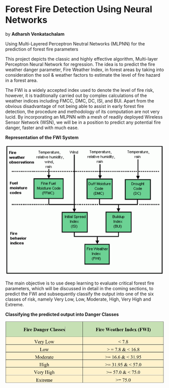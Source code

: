# Forest Fire Detection Using Neural Networks
by <b>Adharsh Venkatachalam</b>
<p>Using  Multi-Layered Perceptron Neutral Networks (MLPNN) for the prediction of forest fire parameters</p>
<p>This project depicts the classic and highly effective algorithm, Multi-layer Perceptron Neural Network for regression. The idea is to predict the fire weather danger parameter, Fire Weather Index, in forest areas by taking into consideration the soil & weather factors to estimate the level of fire hazard in a forest area.<p>

<p>The FWI is a widely accepted index used to denote the level of fire risk, however, it is traditionally carried out by complex calculations of the weather indices including FMCC, DMC, DC, ISI, and BUI. Apart from the obvious disadvantage of not being able to assist in early forest fire detection, the procedure and methodology of its computation are not very lucid. By incorporating an MLPNN with a mesh of readily deployed Wireless Sensor Network (WSN), we will be in a position to predict any potential fire danger, faster and with much ease.</p>
<b>Representation of the FWI System</b>

![](FWI_System.png)

<p>The main objective is to use deep learning to evaluate critical forest fire parameters, which will be discussed in detail in the coming sections, to predict the FWI and subsequently classify the output into one of the six classes of risk, namely Very Low, Low, Moderate, High, Very High and Extreme.</p>

<b>Classifying the predicted output into Danger Classes</b>

![](Danger_Class.png)
